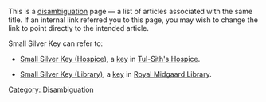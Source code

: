 This is a [disambiguation](:Category:_Disambiguation.md "wikilink") page
— a list of articles associated with the same title. If an internal link
referred you to this page, you may wish to change the link to point
directly to the intended article.

Small Silver Key can refer to:

-   [Small Silver Key (Hospice)](Small_Silver_Key_(Hospice) "wikilink"),
    a [key](:Category:_Keys.md "wikilink") in [Tul-Sith's
    Hospice](:Category:_Tul-Sith's_Hospice.md "wikilink").

<!-- -->

-   [Small Silver Key (Library)](Small_Silver_Key_(Library) "wikilink"),
    a [key](:Category:_Keys.md "wikilink") in [Royal Midgaard
    Library](:Category:_Royal_Midgaard_Library.md "wikilink").

[Category: Disambiguation](Category:_Disambiguation "wikilink")
